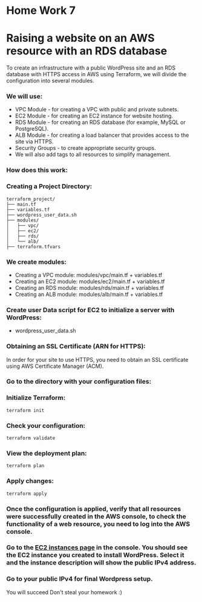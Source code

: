 # Home Work 7

# Raising a website on an AWS resource with an RDS database

To create an infrastructure with a public WordPress site and an RDS database with HTTPS access in AWS using Terraform, we will divide the configuration into several modules.

### We will use:

* VPC Module - for creating a VPC with public and private subnets.
* EC2 Module - for creating an EC2 instance for website hosting.
* RDS Module - for creating an RDS database (for example, MySQL or PostgreSQL).
* ALB Module - for creating a load balancer that provides access to the site via HTTPS.
* Security Groups - to create appropriate security groups.
* We will also add tags to all resources to simplify management.

### How does this work:

### Creating a Project Directory:

```
terraform_project/
├── main.tf
├── variables.tf
├── wordpress_user_data.sh
├── modules/
│   ├── vpc/
│   ├── ec2/
│   ├── rds/
│   └── alb/
├── terraform.tfvars
```

### We create modules:

* Creating a VPC module: modules/vpc/main.tf + variables.tf
* Creating an EC2 module: modules/ec2/main.tf + variables.tf
* Creating an RDS module: modules/rds/main.tf + variables.tf
* Creating an ALB module: modules/alb/main.tf + variables.tf

### Create user Data script for EC2 to initialize a server with WordPress:
* wordpress_user_data.sh

### Obtaining an SSL Certificate (ARN for HTTPS):
In order for your site to use HTTPS, you need to obtain an SSL certificate using AWS Certificate Manager (ACM).

### Go to the directory with your configuration files:

### Initialize Terraform:

```
terraform init
```

### Check your configuration:

```
terraform validate
```

### View the deployment plan:

```
terraform plan
```

### Apply changes:

```
terraform apply
```

### Once the configuration is applied, verify that all resources were successfully created in the AWS console, to check the functionality of a web resource, you need to log into the AWS console.

### Go to the [EC2 instances page](https://console.aws.amazon.com/ec2/v2/home#Instances) in the console. You should see the EC2 instance you created to install WordPress. Select it and the instance description will show the public IPv4 address.

### Go to your public IPv4 for final Wordpress setup.


You will succeed
Don't steal your homework :)
